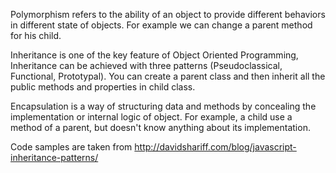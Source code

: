 Polymorphism refers to the ability of an object to provide different behaviors in different state of objects. For example we can change a parent method for his child.

Inheritance is one of the key feature of Object Oriented Programming, Inheritance can be achieved with three patterns (Pseudoclassical, Functional, Prototypal). You can create a parent class and then inherit all the public methods and properties in child class. 

Encapsulation is  a way of structuring data and methods by concealing the implementation or internal logic of object. For example, a child use a method of a parent, but doesn't know anything about its implementation.

Code samples are taken from http://davidshariff.com/blog/javascript-inheritance-patterns/
